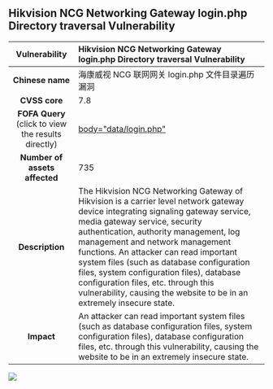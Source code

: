 
## Hikvision NCG Networking Gateway login.php Directory traversal Vulnerability

|   **Vulnerability**  | **Hikvision NCG Networking Gateway login.php Directory traversal Vulnerability**  |
| :----:   | :-----|
|  **Chinese name**  | 海康威视 NCG 联网网关 login.php 文件目录遍历漏洞 |
| **CVSS core**  | 7.8 |
| **FOFA Query**  (click to view the results directly)| [body="data/login.php"](https://en.fofa.info/result?qbase64=Ym9keT0iZGF0YS9sb2dpbi5waHAi) |
| **Number of assets affected**  | 735 |
| **Description**  | The Hikvision NCG Networking Gateway  of Hikvision is a carrier level network gateway device integrating signaling gateway service, media gateway service, security authentication, authority management, log management and network management functions. An attacker can read important system files (such as database configuration files, system configuration files), database configuration files, etc. through this vulnerability, causing the website to be in an extremely insecure state. |
| **Impact** | An attacker can read important system files (such as database configuration files, system configuration files), database configuration files, etc. through this vulnerability, causing the website to be in an extremely insecure state. |

![](https://s3.bmp.ovh/imgs/2023/05/23/a4a531adf15cb89f.gif)
